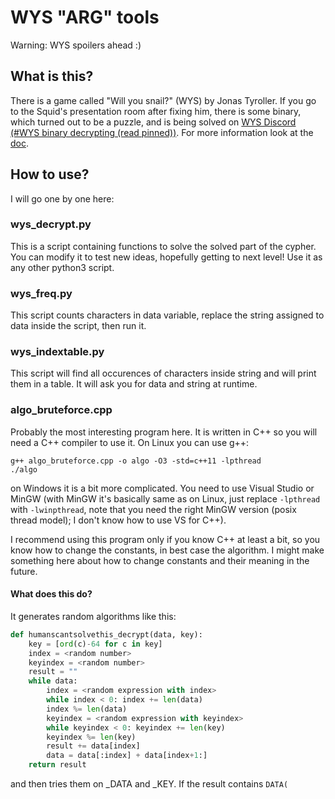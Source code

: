 # WYS "ARG" tools

Warning: WYS spoilers ahead :)

## What is this?

There is a game called "Will you snail?" (WYS) by Jonas Tyroller. If you go to the Squid's presentation room after fixing him, there is some binary, which turned out to be a puzzle, and is being solved on [WYS Discord (\#WYS binary decrypting (read pinned))](https://discord.gg/6Kk2FUHmgf). For more information look at the [doc](https://docs.google.com/document/d/1e_nOhSkTh9cchh8n5yDadvf-pnoi8CBZnHwZE0dsbcI/edit#).

## How to use?

I will go one by one here:

### wys_decrypt.py

This is a script containing functions to solve the solved part of the cypher. You can modify it to test new ideas, hopefully getting to next level! Use it as any other python3 script.

### wys_freq.py

This script counts characters in data variable, replace the string assigned to data inside the script, then run it.

### wys_indextable.py

This script will find all occurences of characters inside string and will print them in a table. It will ask you for data and string at runtime.

### algo_bruteforce.cpp

Probably the most interesting program here. It is written in C++ so you will need a C++ compiler to use it. On Linux you can use g++:

```shell
g++ algo_bruteforce.cpp -o algo -O3 -std=c++11 -lpthread
./algo
```

on Windows it is a bit more complicated. You need to use Visual Studio or MinGW (with MinGW it's basically same as on Linux, just replace `-lpthread` with `-lwinpthread`, note that you need the right MinGW version (posix thread model); I don't know how to use VS for C++).

I recommend using this program only if you know C++ at least a bit, so you know how to change the constants, in best case the algorithm. I might make something here about how to change constants and their meaning in the future.

#### What does this do?

It generates random algorithms like this:

```python
def humanscantsolvethis_decrypt(data, key):
    key = [ord(c)-64 for c in key]
    index = <random number>
    keyindex = <random number>
    result = ""
    while data:
        index = <random expression with index>
        while index < 0: index += len(data)
        index %= len(data)
        keyindex = <random expression with keyindex>
        while keyindex < 0: keyindex += len(key)
        keyindex %= len(key)
        result += data[index]
        data = data[:index] + data[index+1:]
    return result
```

and then tries them on \_DATA and \_KEY. If the result contains `DATA(`
